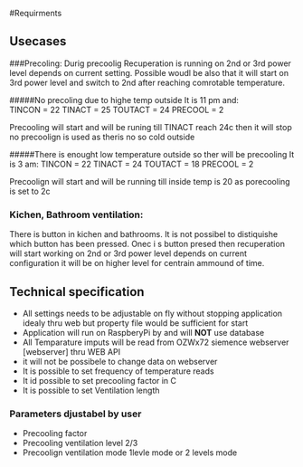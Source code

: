 #Requirments

## Usecases

###Precoling:
Durig precoolig Recuperation is running on 2nd or 3rd power level depends on current setting. Possible woudl be also that it will start on 3rd power level and switch to 2nd after reaching comrotable temperature.
	
	
#####No precoling due to highe temp outside	
	It is 11 pm and:  
	TINCON = 22
	TINACT = 25
	TOUTACT = 24
	PRECOOL = 2
	
Precooling will start and will be runing till TINACT reach 24c then it will stop no precoolign is used as theris no so cold outside
	
#####There is enought low temperature outside so ther will be precooling
    It is 3 am:
	TINCON = 22
	TINACT = 24
	TOUTACT = 18
	PRECOOL = 2
	
Precoolign will start and will be running till inside temp is 20 as porecooling is set to 2c 

### Kichen, Bathroom ventilation:
	
There is button in kichen and bathrooms. It is not possibel to distiquishe which button has been pressed.
Onec i s button presed then recuperation will start working on 2nd or 3rd power level depends on current configuration it will be on higher level for centrain ammound of time. 

## Technical specification

* All settings needs to be adjustable on fly without stopping application idealy thru web but property file would be sufficient for start
* Application will run on RaspberyPi by and will **NOT** use database
* All Temparature imputs will be read from OZWx72 siemence webserver [webserver] thru WEB API
* it will not be possibele to change data on webserver
* It is possible to set frequency of temperature reads
* It id possible to set precooling factor in C
* It is possible to set Ventilation length

### Parameters djustabel by user
* Precooling factor
* Precooling ventilation level 2/3
* Precoolign ventilation mode 1levle mode or 2 levels mode






  





		
	